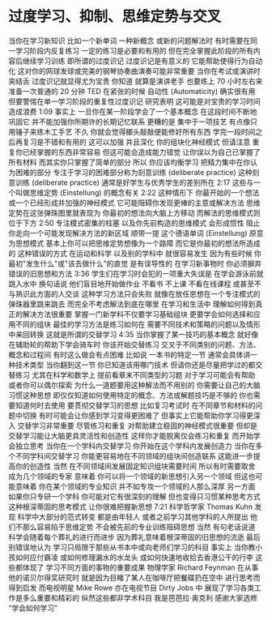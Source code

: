 # 过度学习、抑制、思维定势与交叉

当你在学习新知识 比如一个新单词 一种新概念 或新的问题解法时 有时需要在同一学习阶段内反复练习 一定的练习是必要和有用的 但在完全掌握此阶段的所有内容后继续学习训练 即所谓的过度识记 过度识记是有意义的 它能帮助使得行为自动化 这对你的网球发球或完美的钢琴协奏曲演奏可能非常重要 当你在考试或演讲时突结舌 过度识记就显得尤为宝贵 你知道 就算是演讲老手 也要练上 70 小时左右来准备一次普通的 20 分钟 TED 在紧张的时候 自动性 (Automaticity) 确实很有用 但要警惕在单一学习阶段的重复性过度识记 研究表明 这可能是对宝贵的学习时间造成浪费
1:09
事实上 一旦你在某一阶段学会了一个基本概念 在这段时间不断地巩固它 并不能加强你所期许的长期记忆联系 更糟的是 集中于一项技艺 有点像只用锤子来练木工手艺 不久 你就会觉得榔头敲敲便能修好所有东西 学完一段时间之后再复习是不错和有用的 这可以加强 并且深化 你的组块化神经模式 但请注意 重复你已经掌握的东西非常容易 但这可能会造成能力错觉 让你误以为自己已掌握了所有材料 而其实你只掌握了简单的部分 所以 你应该均衡学习 把精力集中在你认为困难的部分 专注于学习的困难部分称为刻意训练 (deliberate practice) 这种刻意训练 (deliberate practice) 通常是好学生与优秀学生的差别所在
2:17
这些与一个叫做思维定势 (Einstellung) 的概念有关
2:22
这种情形下 你最开始的一个想法 或一个已经形成并加强的神经模式 它可能阻碍你发现更棒的主意或解决方法 思维定势在这张弹珠图里就表现为 你最初的想法向大脑上方移动 而解法的思维模式则位于下方
2:50
专注模式密集的柱塞 以及你先前构造的思维模式 会形成惯性 阻止你走向一个可能发现解决方法的新区域 顺带一提 这个德语单词 (Einstellung) 原意为思想模式 基本上你可以把思维定势想像为一个路障 而它是你最初的想法所造成的 这种错误的方式 在运动和科学 以及别的学科中 就很容易发生 因为有些时候 你最初"发生什么"或"该去做什么"的直觉 是有误导性的 在学习新事物时 你必须摒弃错误的旧思想和方法
3:36
学生们在学习时会犯的一项重大失误是 在学会游泳前就跳入水中 换句话说 他们盲目地开始做作业 不看书 不上课 不看在线课程 或甚至不与熟识此方面的人交谈 这种学习方法只会失败 就像在放任思想在一个专注模式的弹珠器里跳来跳去 而完全不考虑解法到底在哪里 在学习和生活中 理解如何得到真正的解决方法很重要 掌握一门新学科不仅要学习基础组块 更要学会如何选择和应用不同的组块 最佳的学习方法是练习如何在 需要不同技术和策略的问题以及情形中来回转换 这就是所谓的交替学习
4:35
当你掌握了某一技巧的基本概念 就好像在辅助轮的帮助下学会骑车时 你该开始交替练习 交叉于不同类别的问题、方法、概念和过程间 有时这么做会有点困难 比如说 一本书的特定一节 通常会具体讲一种技术类型 当你翻到这一节 你已知道该用哪门技术 但请你还是尽量把学过的都交替练习 尤其在科学和数学上 提前看章末不同类型的习题 对于学习可能会有帮助 或者你可以偶尔探索 为什么一道题要用这种解法而不用别的 你需要让自己的大脑习惯这种思想 即仅仅知道如何使用特定的概念、方法或解题技巧是不够的 你也需要知道何时去使用 要贯彻交替学习的思想 比如复习考试时 在不同章节和材料的问题中切换 有时可能会让你感到学习变得更困难了 但事实上它能帮助你学习得更深入 交替学习非常重要 尽管练习和重复 对帮助建立稳固的神经模式很重要 但却是交替学习能让大脑更具灵活性和创造性 这样你才能脱离仅会练习和重复 而开始学会独立思考 当你在一个学科内交替学习 你开始在这个学科内发展创造力 当你在多个不同学科间交替学习 你能更容易地在不同领域的组块间创造联系 这能进一步提高你的创造性 当然 在不同领域间发展固定知识组块需要时间 所以有时需要取舍 成为几个领域的专家 意味着 你可以将一个领域的新思想引入另一个领域 但这也可能意味着 你在某个领域的专业知识 并不如专攻一个领域的人那么深厚 另一方面 如果你只专研一个学科 你可能对它有很深刻的理解 但也变得只习惯某种思考方式 这种根深蒂固的思考模式 让你很难把握新思想
7:21
科学哲学家 Thomas Kuhn 发现 科学中大部分的范式转变 都是由年轻人 或者之前学习其他学科的人所提出 他们不那么容易陷于思维定势 不会被先前的专业训练阻碍思想 当然 有句老话说道 科学会随着每个葬礼的进行而进步 因为葬礼意味着根深蒂固的旧思想的流逝 最后 别错误地认为 学习只局限于那些从书本中或向老师们学习的科目 事实上 当你教小孩如何应付霸凌 或如何修理漏水的水龙头 或如何快速地收拾去香港公干的行李 这些都体现了 学习不同方面的事物的重要成果 物理学家 Richard Feynman 在从事他的诺贝尔得奖研究时 就是因为目睹了某人在咖啡厅把餐碟扔在空中 进行思考而得到启发 而电视明星 Mike Rowe 亦在电视节目 Dirty Jobs 中 展现了学习各类工作是多么重要和精彩的 纵然这些都非学术科目 我是芭芭拉·奥克利 感谢大家选修 “学会如何学习”
